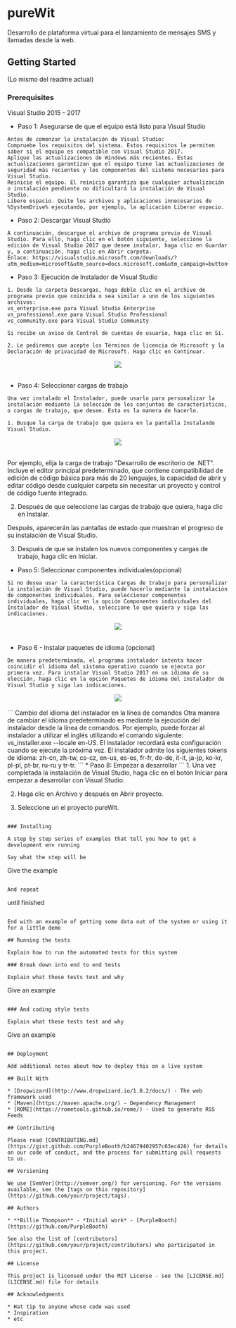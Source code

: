 # pureWit

Desarrollo de plataforma virtual para el lanzamiento de mensajes SMS y llamadas desde la web.

## Getting Started

(Lo mismo del readme actual)

### Prerequisites

Visual Studio 2015 - 2017

* Paso 1: Asegurarse de que el equipo está listo para Visual Studio

```
Antes de comenzar la instalación de Visual Studio:
Compruebe los requisitos del sistema. Estos requisitos le permiten saber si el equipo es compatible con Visual Studio 2017.
Aplique las actualizaciones de Windows más recientes. Estas actualizaciones garantizan que el equipo tiene las actualizaciones de seguridad más recientes y los componentes del sistema necesarios para Visual Studio.
Reinicie el equipo. El reinicio garantiza que cualquier actualización o instalación pendiente no dificultará la instalación de Visual Studio.
Libere espacio. Quite los archivos y aplicaciones innecesarios de %SystemDrive% ejecutando, por ejemplo, la aplicación Liberar espacio.
```

* Paso 2: Descargar Visual Studio

```
A continuación, descargue el archivo de programa previo de Visual Studio. Para ello, haga clic en el botón siguiente, seleccione la edición de Visual Studio 2017 que desee instalar, haga clic en Guardar y, a continuación, haga clic en Abrir carpeta.
Enlace: https://visualstudio.microsoft.com/downloads/?utm_medium=microsoft&utm_source=docs.microsoft.com&utm_campaign=button+cta&utm_content=download+vs2017
```

* Paso 3: Ejecución de Instalador de Visual Studio

```
1. Desde la carpeta Descargas, haga doble clic en el archivo de programa previo que coincida o sea similar a uno de los siguientes archivos:
vs_enterprise.exe para Visual Studio Enterprise
vs_professional.exe para Visual Studio Professional
vs_community.exe para Visual Studio Community 

Si recibe un aviso de Control de cuentas de usuario, haga clic en Sí.

2. Le pediremos que acepte los Términos de licencia de Microsoft y la Declaración de privacidad de Microsoft. Haga clic en Continuar.
```
<div align="center">
  <img src="https://docs.microsoft.com/es-es/visualstudio/install/media/vs2017-privacy-and-license-terms.png"><br><br>
</div>

* Paso 4: Seleccionar cargas de trabajo
```
Una vez instalado el Instalador, puede usarlo para personalizar la instalación mediante la selección de los conjuntos de características, o cargas de trabajo, que desee. Esta es la manera de hacerlo.

1. Busque la carga de trabajo que quiera en la pantalla Instalando Visual Studio.
```
<div align="center">
  <img src="https://docs.microsoft.com/es-es/visualstudio/install/media/install-visual-studio-community.png"><br><br>
</div>

Por ejemplo, elija la carga de trabajo "Desarrollo de escritorio de .NET". Incluye el editor principal predeterminado, que contiene compatibilidad de edición de código básica para más de 20 lenguajes, la capacidad de abrir y editar código desde cualquier carpeta sin necesitar un proyecto y control de código fuente integrado.

2. Después de que seleccione las cargas de trabajo que quiera, haga clic en Instalar.

Después, aparecerán las pantallas de estado que muestran el progreso de su instalación de Visual Studio.

3. Después de que se instalen los nuevos componentes y cargas de trabajo, haga clic en Iniciar.


* Paso 5: Seleccionar componentes individuales(opcional)
```
Si no desea usar la característica Cargas de trabajo para personalizar la instalación de Visual Studio, puede hacerlo mediante la instalación de componentes individuales. Para seleccionar componentes individuales, haga clic en la opción Componentes individuales del Instalador de Visual Studio, seleccione lo que quiera y siga las indicaciones.
```
<div align="center">
  <img src="https://docs.microsoft.com/es-es/visualstudio/install/media/vs2017-components.png"><br><br>
</div>

* Paso 6 - Instalar paquetes de idioma (opcional)
```
De manera predeterminada, el programa instalador intenta hacer coincidir el idioma del sistema operativo cuando se ejecuta por primera vez. Para instalar Visual Studio 2017 en un idioma de su elección, haga clic en la opción Paquetes de idioma del instalador de Visual Studio y siga las indicaciones.
```
<div align="center">
  <img src="https://docs.microsoft.com/es-es/visualstudio/install/media/vs2017-languages.png"><br><br>
</div>
```
Cambio del idioma del instalador en la línea de comandos
Otra manera de cambiar el idioma predeterminado es mediante la ejecución del instalador desde la línea de comandos. Por ejemplo, puede forzar al instalador a utilizar el inglés utilizando el comando siguiente: vs_installer.exe --locale en-US. El instalador recordará esta configuración cuando se ejecute la próxima vez. El instalador admite los siguientes tokens de idioma: zh-cn, zh-tw, cs-cz, en-us, es-es, fr-fr, de-de, it-it, ja-jp, ko-kr, pl-pl, pt-br, ru-ru y tr-tr.
```
* Paso 8: Empezar a desarrollar
```
1. Una vez completada la instalación de Visual Studio, haga clic en el botón Iniciar para empezar a desarrollar con Visual Studio.

2. Haga clic en Archivo y después en Abrir proyecto.

3. Seleccione un el proyecto pureWit. 

```

### Installing

A step by step series of examples that tell you how to get a development env running

Say what the step will be

```
Give the example
```

And repeat

```
until finished
```

End with an example of getting some data out of the system or using it for a little demo

## Running the tests

Explain how to run the automated tests for this system

### Break down into end to end tests

Explain what these tests test and why

```
Give an example
```

### And coding style tests

Explain what these tests test and why

```
Give an example
```

## Deployment

Add additional notes about how to deploy this on a live system

## Built With

* [Dropwizard](http://www.dropwizard.io/1.0.2/docs/) - The web framework used
* [Maven](https://maven.apache.org/) - Dependency Management
* [ROME](https://rometools.github.io/rome/) - Used to generate RSS Feeds

## Contributing

Please read [CONTRIBUTING.md](https://gist.github.com/PurpleBooth/b24679402957c63ec426) for details on our code of conduct, and the process for submitting pull requests to us.

## Versioning

We use [SemVer](http://semver.org/) for versioning. For the versions available, see the [tags on this repository](https://github.com/your/project/tags). 

## Authors

* **Billie Thompson** - *Initial work* - [PurpleBooth](https://github.com/PurpleBooth)

See also the list of [contributors](https://github.com/your/project/contributors) who participated in this project.

## License

This project is licensed under the MIT License - see the [LICENSE.md](LICENSE.md) file for details

## Acknowledgments

* Hat tip to anyone whose code was used
* Inspiration
* etc
